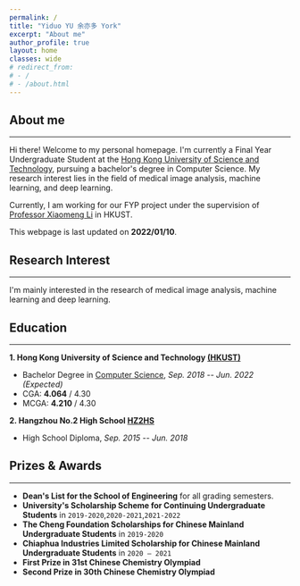 ```yaml
---
permalink: /
title: "Yiduo YU 余亦多 York"
excerpt: "About me"
author_profile: true
layout: home
classes: wide
# redirect_from:
# - /
# - /about.html
---
```


## About me
----------------------------

Hi there! Welcome to my personal homepage. I'm currently a Final Year Undergraduate Student at
the [Hong Kong University of Science and Technology](https://hkust.edu.hk/), pursuing a bachelor's degree in Computer Science. My research interest lies in the field of medical image analysis, machine learning, and deep learning.

Currently, I am working for our FYP project under the supervision of [Professor Xiaomeng Li](https://xmengli.github.io/) in HKUST.

This webpage is last updated on **2022/01/10**.


<!-- ## News

- [2021/8/26]    One paper has been accepted to EMNLP2021 (main conference).
- [2021/1/16]    One paper has been accepted to WWW2021. -->


## Research Interest
----------------------------

I'm mainly interested in the research of medical image analysis, machine learning and deep learning.

## Education
----------------------------

**1. Hong Kong University of Science and Technology [(HKUST)](https://hkust.edu.hk/)**

- Bachelor Degree in [Computer Science](https://www.cse.ust.hk/),  *Sep. 2018 -- Jun. 2022 (Expected)*
- CGA: **4.064** / 4.30
- MCGA: **4.210** / 4.30

**2. Hangzhou No.2 High School [HZ2HS](http://www.hz2hs.cn/)**

- High School Diploma, *Sep. 2015 -- Jun. 2018*

## Prizes & Awards
----------------------------

* **Dean's List for the School of Engineering** for all grading semesters.
* **University's Scholarship Scheme for Continuing Undergraduate Students** in `2019-2020`,`2020-2021`,`2021-2022`
* **The Cheng Foundation Scholarships for Chinese Mainland Undergraduate Students** in `2019-2020`
* **Chiaphua Industries Limited Scholarship for Chinese Mainland Undergraduate Students** in `2020 – 2021`
* **First Prize in 31st Chinese Chemistry Olympiad**
* **Second Prize in 30th Chinese Chemistry Olympiad**


<!-- ## Contact me!

You can reach me at `1874240442 [at] qq [dot] com`, this email will be active all the time. -->

<!-- ## Sitemap

<script type="text/javascript" id="clustrmaps" src="//clustrmaps.com/map_v2.js?d=DE2rC1_XQk9C3olzhHZGibG_eT8m4xfWcetZ15Zm4mQ&cl=ffffff&w=a"></script> -->
